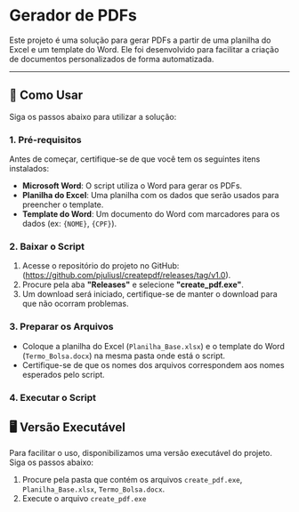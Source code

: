 # Gerador de PDFs

Este projeto é uma solução para gerar PDFs a partir de uma planilha do Excel e um template do Word. Ele foi desenvolvido para facilitar a criação de documentos personalizados de forma automatizada.

---

## 🚀 Como Usar

Siga os passos abaixo para utilizar a solução:

### 1. Pré-requisitos

Antes de começar, certifique-se de que você tem os seguintes itens instalados:

- **Microsoft Word**: O script utiliza o Word para gerar os PDFs.
- **Planilha do Excel**: Uma planilha com os dados que serão usados para preencher o template.
- **Template do Word**: Um documento do Word com marcadores para os dados (ex: `{NOME}`, `{CPF}`).

### 2. Baixar o Script 

1. Acesse o repositório do projeto no GitHub: (https://github.com/pjuliusl/createpdf/releases/tag/v1.0).
2. Procure pela aba **"Releases"** e selecione **"create_pdf.exe"**.
3. Um download será iniciado, certifique-se de manter o download para que não ocorram problemas. 

### 3. Preparar os Arquivos

- Coloque a planilha do Excel (`Planilha_Base.xlsx`) e o template do Word (`Termo_Bolsa.docx`) na mesma pasta onde está o script.
- Certifique-se de que os nomes dos arquivos correspondem aos nomes esperados pelo script.

### 4. Executar o Script

## 🖥️ Versão Executável

Para facilitar o uso, disponibilizamos uma versão executável do projeto. Siga os passos abaixo:

1. Procure pela pasta que contém os arquivos `create_pdf.exe`, `Planilha_Base.xlsx`, `Termo_Bolsa.docx`.
2. Execute o arquivo `create_pdf.exe`
